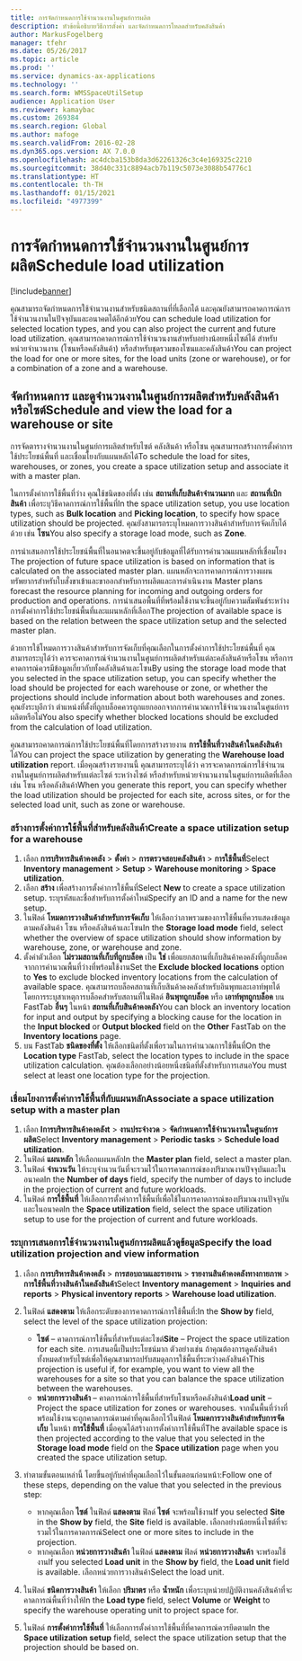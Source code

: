 ```yaml
---
title: การจัดกำหนดการใช้จำนวนงานในศูนย์การผลิต
description: หัวข้อนี้อธิบายวิธีการตั้งค่า และจัดกำหนดการโหลดสำหรับคลังสินค้า
author: MarkusFogelberg
manager: tfehr
ms.date: 05/26/2017
ms.topic: article
ms.prod: ''
ms.service: dynamics-ax-applications
ms.technology: ''
ms.search.form: WMSSpaceUtilSetup
audience: Application User
ms.reviewer: kamaybac
ms.custom: 269384
ms.search.region: Global
ms.author: mafoge
ms.search.validFrom: 2016-02-28
ms.dyn365.ops.version: AX 7.0.0
ms.openlocfilehash: ac4dcba153b8da3d62261326c3c4e169325c2210
ms.sourcegitcommit: 38d40c331c8894acb7b119c5073e3088b54776c1
ms.translationtype: HT
ms.contentlocale: th-TH
ms.lasthandoff: 01/15/2021
ms.locfileid: "4977399"
---
```

# <a name="schedule-load-utilization"></a><span data-ttu-id="da4f2-103">การจัดกำหนดการใช้จำนวนงานในศูนย์การผลิต</span><span class="sxs-lookup"><span data-stu-id="da4f2-103">Schedule load utilization</span></span>

[!include[banner](../includes/banner.md)]

<span data-ttu-id="da4f2-104">คุณสามารถจัดกำหนดการใช้จำนวนงานสำหรับชนิดสถานที่ที่เลือกได้ และคุณยังสามารถคาดการณ์การใช้จำนวนงานในปัจจุบันและอนาคตได้อีกด้วย</span><span class="sxs-lookup"><span data-stu-id="da4f2-104">You can schedule load utilization for selected location types, and you can also project the current and future load utilization.</span></span> <span data-ttu-id="da4f2-105">คุณสามารถคาดการณ์การใช้จำนวนงานสำหรับอย่างน้อยหนึ่งไซต์ได้ สำหรับหน่วยจำนวนงาน (โซนหรือคลังสินค้า) หรือสำหรับชุดรวมของโซนและคลังสินค้า</span><span class="sxs-lookup"><span data-stu-id="da4f2-105">You can project the load for one or more sites, for the load units (zone or warehouse), or for a combination of a zone and a warehouse.</span></span>

## <a name="schedule-and-view-the-load-for-a-warehouse-or-site"></a><span data-ttu-id="da4f2-106">จัดกำหนดการ และดูจำนวนงานในศูนย์การผลิตสำหรับคลังสินค้าหรือไซต์</span><span class="sxs-lookup"><span data-stu-id="da4f2-106">Schedule and view the load for a warehouse or site</span></span>

<span data-ttu-id="da4f2-107">การจัดตารางจำนวนงานในศูนย์การผลิตสำหรับไซต์ คลังสินค้า หรือโซน คุณสามารถสร้างการตั้งค่าการใช้ประโยชน์พื้นที่ และเชื่อมโยงกับแผนหลักได้</span><span class="sxs-lookup"><span data-stu-id="da4f2-107">To schedule the load for sites, warehouses, or zones, you create a space utilization setup and associate it with a master plan.</span></span>

<span data-ttu-id="da4f2-108">ในการตั้งค่าการใช้พื้นที่ว่าง คุณใช้ชนิดของที่ตั้ง เช่น **สถานที่เก็บสินค้าจำนวนมาก** และ **สถานที่เบิกสินค้า** เพื่อระบุวิธีคาดการณ์การใช้พื้นที่</span><span class="sxs-lookup"><span data-stu-id="da4f2-108">In the space utilization setup, you use location types, such as **Bulk location** and **Picking location**, to specify how space utilization should be projected.</span></span> <span data-ttu-id="da4f2-109">คุณยังสามารถระบุโหมดการวางสินค้าสำหรับการจัดเก็บได้ด้วย เช่น **โซน**</span><span class="sxs-lookup"><span data-stu-id="da4f2-109">You also specify a storage load mode, such as **Zone**.</span></span>

<span data-ttu-id="da4f2-110">การนำเสนอการใช้ประโยชน์พื้นที่ในอนาคตจะขึ้นอยู่กับข้อมูลที่ได้รับการคำนวณแผนหลักที่เชื่อมโยง </span><span class="sxs-lookup"><span data-stu-id="da4f2-110">The projection of future space utilization is based on information that is calculated on the associated master plan.</span></span> <span data-ttu-id="da4f2-111">แผนหลักจะการคาดการณ์การวางแผนทรัพยากรสำหรับใบสั่งขาเข้าและขาออกสำหรับการผลิตและการดำเนินงาน </span><span class="sxs-lookup"><span data-stu-id="da4f2-111">Master plans forecast the resource planning for incoming and outgoing orders for production and operations.</span></span> <span data-ttu-id="da4f2-112">การนำเสนอพื้นที่ที่พร้อมใช้งานจะขึ้นอยู่กับความสัมพันธ์ระหว่างการตั้งค่าการใช้ประโยชน์พื้นที่และแผนหลักที่เลือก</span><span class="sxs-lookup"><span data-stu-id="da4f2-112">The projection of available space is based on the relation between the space utilization setup and the selected master plan.</span></span>

<span data-ttu-id="da4f2-113">ด้วยการใช้โหมดการวางสินค้าสำหรับการจัดเก็บที่คุณเลือกในการตั้งค่าการใช้ประโยชน์พื้นที่ คุณสามารถระบุได้ว่า ควรจะคาดการณ์จำนวนงานในศูนย์การผลิตสำหรับแต่ละคลังสินค้าหรือโซน หรือการคาดการณ์ควรมีข้อมูลเกี่ยวกับทั้งคลังสินค้าและโซน</span><span class="sxs-lookup"><span data-stu-id="da4f2-113">By using the storage load mode that you selected in the space utilization setup, you can specify whether the load should be projected for each warehouse or zone, or whether the projections should include information about both warehouses and zones.</span></span> <span data-ttu-id="da4f2-114">คุณยังระบุอีกว่า ตำแหน่งที่ตั้งที่ถูกบล็อคควรถูกแยกออกจากการคำนวณการใช้จำนวนงานในศูนย์การผลิตหรือไม่</span><span class="sxs-lookup"><span data-stu-id="da4f2-114">You also specify whether blocked locations should be excluded from the calculation of load utilization.</span></span>

<span data-ttu-id="da4f2-115">คุณสามารถคาดการณ์การใช้ประโยชน์พื้นที่โดยการสร้างรายงาน **การใช้พื้นที่วางสินค้าในคลังสินค้า** ได้</span><span class="sxs-lookup"><span data-stu-id="da4f2-115">You can project the space utilization by generating the **Warehouse load utilization** report.</span></span> <span data-ttu-id="da4f2-116">เมื่อคุณสร้างรายงานนี้ คุณสามารถระบุได้ว่า ควรจะคาดการณ์การใช้จำนวนงานในศูนย์การผลิตสำหรับแต่ละไซต์ ระหว่างไซต์ หรือสำหรับหน่วยจำนวนงานในศูนย์การผลิตที่เลือก เช่น โซน หรือคลังสินค้า</span><span class="sxs-lookup"><span data-stu-id="da4f2-116">When you generate this report, you can specify whether the load utilization should be projected for each site, across sites, or for the selected load unit, such as zone or warehouse.</span></span>

### <a name="create-a-space-utilization-setup-for-a-warehouse"></a><span data-ttu-id="da4f2-117">สร้างการตั้งค่าการใช้พื้นที่สำหรับคลังสินค้า</span><span class="sxs-lookup"><span data-stu-id="da4f2-117">Create a space utilization setup for a warehouse</span></span>

1. <span data-ttu-id="da4f2-118">เลือก **การบริหารสินค้าคงคลัง** \> **ตั้งค่า** \> **การตรวจสอบคลังสินค้า** \> **การใช้พื้นที่**</span><span class="sxs-lookup"><span data-stu-id="da4f2-118">Select **Inventory management** \> **Setup** \> **Warehouse monitoring** \> **Space utilization**.</span></span>
2. <span data-ttu-id="da4f2-119">เลือก **สร้าง** เพื่อสร้างการตั้งค่าการใช้พื้นที่</span><span class="sxs-lookup"><span data-stu-id="da4f2-119">Select **New** to create a space utilization setup.</span></span> <span data-ttu-id="da4f2-120">ระบุรหัสและชื่อสำหรับการตั้งค่าใหม่</span><span class="sxs-lookup"><span data-stu-id="da4f2-120">Specify an ID and a name for the new setup.</span></span>
3. <span data-ttu-id="da4f2-121">ในฟิลด์ **โหมดการวางสินค้าสำหรับการจัดเก็บ** ให้เลือกว่าภาพรวมของการใช้พื้นที่ควรแสดงข้อมูลตามคลังสินค้า โซน หรือคลังสินค้าและโซน</span><span class="sxs-lookup"><span data-stu-id="da4f2-121">In the **Storage load mode** field, select whether the overview of space utilization should show information by warehouse, zone, or warehouse and zone.</span></span>
4. <span data-ttu-id="da4f2-122">ตั้งค่าตัวเลือก **ไม่รวมสถานที่เก็บที่ถูกบล็อค** เป็น **ใช่** เพื่อแยกสถานที่เก็บสินค้าคงคลังที่ถูกบล็อคจากการคำนวณพื้นที่ว่างที่พร้อมใช้งาน</span><span class="sxs-lookup"><span data-stu-id="da4f2-122">Set the **Exclude blocked locations** option to **Yes** to exclude blocked inventory locations from the calculation of available space.</span></span> <span data-ttu-id="da4f2-123">คุณสามารถบล็อคสถานที่เก็บสินค้าคงคลังสำหรับอินพุทและเอาท์พุทได้ โดยการระบุสาเหตุการบล็อคสำหรับสถานที่ในฟิลด์ **อินพุทถูกบล็อค** หรือ **เอาท์พุทถูกบล็อค** บน FastTab **อื่นๆ** ในหน้า **สถานที่เก็บสินค้าคงคลัง**</span><span class="sxs-lookup"><span data-stu-id="da4f2-123">You can block an inventory location for input and output by specifying a blocking cause for the location in the **Input blocked** or **Output blocked** field on the **Other** FastTab on the **Inventory locations** page.</span></span>
5. <span data-ttu-id="da4f2-124">บน FastTab **ชนิดของที่ตั้ง** ให้เลือกชนิดที่ตั้งเพื่อรวมในการคำนวณการใช้พื้นที่</span><span class="sxs-lookup"><span data-stu-id="da4f2-124">On the **Location type** FastTab, select the location types to include in the space utilization calculation.</span></span> <span data-ttu-id="da4f2-125">คุณต้องเลือกอย่างน้อยหนึ่งชนิดที่ตั้งสำหรับการเสนอ</span><span class="sxs-lookup"><span data-stu-id="da4f2-125">You must select at least one location type for the projection.</span></span>

### <a name="associate-a-space-utilization-setup-with-a-master-plan"></a><span data-ttu-id="da4f2-126">เชื่อมโยงการตั้งค่าการใช้พื้นที่กับแผนหลัก</span><span class="sxs-lookup"><span data-stu-id="da4f2-126">Associate a space utilization setup with a master plan</span></span>

1. <span data-ttu-id="da4f2-127">เลือก **Iการบริหารสินค้าคงคลังt** \> **งานประจำงวด** \> **จัดกำหนดการใช้จำนวนงานในศูนย์การผลิต**</span><span class="sxs-lookup"><span data-stu-id="da4f2-127">Select **Inventory management** \> **Periodic tasks** \> **Schedule load utilization**.</span></span>
2. <span data-ttu-id="da4f2-128">ในฟิลด์ **แผนหลัก** ให้เลือกแผนหลัก</span><span class="sxs-lookup"><span data-stu-id="da4f2-128">In the **Master plan** field, select a master plan.</span></span>
3. <span data-ttu-id="da4f2-129">ในฟิลด์ **จำนวนวัน** ให้ระบุจำนวนวันที่จะรวมไว้ในการคาดการณ์ของปริมาณงานปัจจุบันและในอนาคต</span><span class="sxs-lookup"><span data-stu-id="da4f2-129">In the **Number of days** field, specify the number of days to include in the projection of current and future workloads.</span></span>
4. <span data-ttu-id="da4f2-130">ในฟิลด์ **การใช้พื้นที่** ให้เลือกการตั้งค่าการใช้พื้นที่เพื่อใช้ในการคาดการณ์ของปริมาณงานปัจจุบันและในอนาคต</span><span class="sxs-lookup"><span data-stu-id="da4f2-130">In the **Space utilization** field, select the space utilization setup to use for the projection of current and future workloads.</span></span>

### <a name="specify-the-load-utilization-projection-and-view-information"></a><span data-ttu-id="da4f2-131">ระบุการเสนอการใช้จำนวนงานในศูนย์การผลิตแล้วดูข้อมูล</span><span class="sxs-lookup"><span data-stu-id="da4f2-131">Specify the load utilization projection and view information</span></span>

1. <span data-ttu-id="da4f2-132">เลือก **การบริหารสินค้าคงคลัง** \> **การสอบถามและรายงาน** \> **รายงานสินค้าคงคลังทางกายภาพ** \> **การใช้พื้นที่วางสินค้าในคลังสินค้า**</span><span class="sxs-lookup"><span data-stu-id="da4f2-132">Select **Inventory management** \> **Inquiries and reports** \> **Physical inventory reports** \> **Warehouse load utilization**.</span></span>
2. <span data-ttu-id="da4f2-133">ในฟิลด์ **แสดงตาม** ให้เลือกระดับของการคาดการณ์การใช้พื้นที่:</span><span class="sxs-lookup"><span data-stu-id="da4f2-133">In the **Show by** field, select the level of the space utilization projection:</span></span>

    - <span data-ttu-id="da4f2-134">**ไซต์** – คาดการณ์การใช้พื้นที่สำหรับแต่ละไซต์</span><span class="sxs-lookup"><span data-stu-id="da4f2-134">**Site** – Project the space utilization for each site.</span></span> <span data-ttu-id="da4f2-135">การเสนอนี้เป็นประโยชน์มาก ตัวอย่างเช่น ถ้าคุณต้องการดูคลังสินค้าทั้งหมดสำหรับไซต์เพื่อให้คุณสามารถปรับสมดุลการใช้พื้นที่ระหว่างคลังสินค้า</span><span class="sxs-lookup"><span data-stu-id="da4f2-135">This projection is useful if, for example, you want to view all the warehouses for a site so that you can balance the space utilization between the warehouses.</span></span>
    - <span data-ttu-id="da4f2-136">**หน่วยการวางสินค้า** – คาดการณ์การใช้พื้นที่สำหรับโซนหรือคลังสินค้า</span><span class="sxs-lookup"><span data-stu-id="da4f2-136">**Load unit** – Project the space utilization for zones or warehouses.</span></span> <span data-ttu-id="da4f2-137">จากนั้นพื้นที่ว่างที่พร้อมใช้งานจะถูกคาดการณ์ตามค่าที่คุณเลือกไว้ในฟิลด์ **โหมดการวางสินค้าสำหรับการจัดเก็บ** ในหน้า **การใช้พื้นที่** เมื่อคุณได้สร้างการตั้งค่าการใช้พื้นที่</span><span class="sxs-lookup"><span data-stu-id="da4f2-137">The available space is then projected according to the value that you selected in the **Storage load mode** field on the **Space utilization** page when you created the space utilization setup.</span></span>

3. <span data-ttu-id="da4f2-138">ทำตามขั้นตอนเหล่านี้ โดยขึ้นอยู่กับค่าที่คุณเลือกไว้ในขั้นตอนก่อนหน้า:</span><span class="sxs-lookup"><span data-stu-id="da4f2-138">Follow one of these steps, depending on the value that you selected in the previous step:</span></span>

    - <span data-ttu-id="da4f2-139">หากคุณเลือก **ไซต์** ในฟิลด์ **แสดงตาม** ฟิลด์ **ไซต์** จะพร้อมใช้งาน</span><span class="sxs-lookup"><span data-stu-id="da4f2-139">If you selected **Site** in the **Show by** field, the **Site** field is available.</span></span> <span data-ttu-id="da4f2-140">เลือกอย่างน้อยหนึ่งไซต์ที่จะรวมไว้ในการคาดการณ์</span><span class="sxs-lookup"><span data-stu-id="da4f2-140">Select one or more sites to include in the projection.</span></span>
    - <span data-ttu-id="da4f2-141">หากคุณเลือก **หน่วยการวางสินค้า** ในฟิลด์ **แสดงตาม** ฟิลด์ **หน่วยการวางสินค้า** จะพร้อมใช้งาน</span><span class="sxs-lookup"><span data-stu-id="da4f2-141">If you selected **Load unit** in the **Show by** field, the **Load unit** field is available.</span></span> <span data-ttu-id="da4f2-142">เลือกหน่วยการวางสินค้า</span><span class="sxs-lookup"><span data-stu-id="da4f2-142">Select the load unit.</span></span>

4. <span data-ttu-id="da4f2-143">ในฟิลด์ **ชนิดการวางสินค้า** ให้เลือก **ปริมาตร** หรือ **น้ำหนัก** เพื่อระบุหน่วยปฏิบัติงานคลังสินค้าที่จะคาดการณ์พื้นที่ว่างให้</span><span class="sxs-lookup"><span data-stu-id="da4f2-143">In the **Load type** field, select **Volume** or **Weight** to specify the warehouse operating unit to project space for.</span></span>
5. <span data-ttu-id="da4f2-144">ในฟิลด์ **การตั้งค่าการใช้พื้นที่** ให้เลือกการตั้งค่าการใช้พื้นที่ที่คาดการณ์ควรยึดตาม</span><span class="sxs-lookup"><span data-stu-id="da4f2-144">In the **Space utilization setup** field, select the space utilization setup that the projection should be based on.</span></span>
